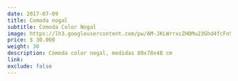 ```yaml
---
date: 2017-07-09
title: Comoda nogal
subtitle: Comoda Color Nogal
image: https://lh3.googleusercontent.com/pw/AM-JKLWrrxcZH0Mu23Ghd4fcFn5h0cq6MtEuy9JLAm9yD5VYgBkOtiOx6AuJH3RuuFNuaBmXGgys_terQeO-DTDJjRlgNntCHNmKmJObnQ63TJa-gdK7VR0z7ufxGAG31O3SAo1K3xY5N9zYc2k4wifZzY23jw=w597-h621-no?authuser=0
price: $ 30.000
weight: 30
description: Cómoda color nogal, medidas 80x78x48 cm
link: 
exclude: false
---
```

